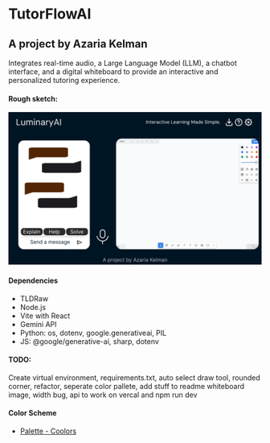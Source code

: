 # TutorFlowAI
## A project by Azaria Kelman
Integrates real-time audio, a Large Language Model (LLM), a chatbot interface, and a digital whiteboard to provide an interactive and personalized tutoring experience.

#### Rough sketch:
![Figma](Figma.png)

#### Dependencies
- TLDRaw
- Node.js
- Vite with React
- Gemini API
- Python: os, dotenv, google.generativeai, PIL
- JS: @google/generative-ai, sharp, dotenv

#### TODO: 
Create virtual environment, requirements.txt, auto select draw tool, rounded corner, refactor, seperate color pallete, add stuff to readme
whiteboard image, width bug, api to work on vercal and npm run dev

#### Color Scheme
-  [Palette - Coolors](https://coolors.co/palette/001524-15616d-ffecd1-ff7d00-78290f)
